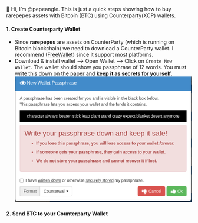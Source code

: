 👋 Hi, I’m @pepeangle. This is just a quick steps showing how to buy rarepepes assets with Bitcoin (BTC) using Counterparty(XCP) wallets.

#### 1. Create Counterparty Wallet 
- Since **rarepepes** are assets on CounterParty (which is running on Bitcoin blockchain) we need to download a CounterParty wallet. I recommend  ([FreeWallet](https://freewallet.io)) since it support most platforms.
- Download & install wallet --> Open Wallet --> Click on `Create New Wallet`. The wallet should show you passphrase of 12 words. You must write this down on the paper and **keep it as secrets for yourself**.
![alt text](1.png)
#### 2. Send BTC to your Counterparty Wallet
